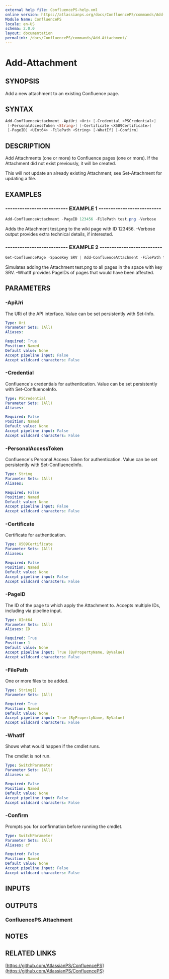 ```yaml
---
external help file: ConfluencePS-help.xml
online version: https://atlassianps.org/docs/ConfluencePS/commands/Add-Attachment/
Module Name: ConfluencePS
locale: en-US
schema: 2.0.0
layout: documentation
permalink: /docs/ConfluencePS/commands/Add-Attachment/
---
```

# Add-Attachment

## SYNOPSIS

Add a new attachment to an existing Confluence page.

## SYNTAX

```powershell
Add-ConfluenceAttachment -ApiUri <Uri> [-Credential <PSCredential>]
 [-PersonalAccessToken <String>] [-Certificate <X509Certificate>]
 [-PageID] <UInt64> -FilePath <String> [-WhatIf] [-Confirm]
```

## DESCRIPTION

Add Attachments (one or more) to Confluence pages (one or more).
If the Attachment did not exist previously, it will be created.

This will not update an already existing Attachment; see Set-Attachment for updating a file.

## EXAMPLES

### -------------------------- EXAMPLE 1 --------------------------

```powershell
Add-ConfluenceAttachment -PageID 123456 -FilePath test.png -Verbose
```

Adds the Attachment test.png to the wiki page with ID 123456.
-Verbose output provides extra technical details, if interested.

### -------------------------- EXAMPLE 2 --------------------------

```powershell
Get-ConfluencePage -SpaceKey SRV | Add-ConfluenceAttachment -FilePath test.png -WhatIf
```

Simulates adding the Attachment test.png to all pages in the space with key SRV.
-WhatIf provides PageIDs of pages that would have been affected.

## PARAMETERS

### -ApiUri

The URi of the API interface.
Value can be set persistently with Set-Info.

```yaml
Type: Uri
Parameter Sets: (All)
Aliases:

Required: True
Position: Named
Default value: None
Accept pipeline input: False
Accept wildcard characters: False
```

### -Credential

Confluence's credentials for authentication.
Value can be set persistently with Set-ConfluenceInfo.

```yaml
Type: PSCredential
Parameter Sets: (All)
Aliases:

Required: False
Position: Named
Default value: None
Accept pipeline input: False
Accept wildcard characters: False
```

### -PersonalAccessToken

Confluence's Personal Access Token for authentication.
Value can be set persistently with Set-ConfluenceInfo.

```yaml
Type: String
Parameter Sets: (All)
Aliases:

Required: False
Position: Named
Default value: None
Accept pipeline input: False
Accept wildcard characters: False
```

### -Certificate

Certificate for authentication.

```yaml
Type: X509Certificate
Parameter Sets: (All)
Aliases:

Required: False
Position: Named
Default value: None
Accept pipeline input: False
Accept wildcard characters: False
```

### -PageID

The ID of the page to which apply the Attachment to.
Accepts multiple IDs, including via pipeline input.

```yaml
Type: UInt64
Parameter Sets: (All)
Aliases: ID

Required: True
Position: 1
Default value: None
Accept pipeline input: True (ByPropertyName, ByValue)
Accept wildcard characters: False
```

### -FilePath

One or more files to be added.

```yaml
Type: String[]
Parameter Sets: (All)

Required: True
Position: Named
Default value: None
Accept pipeline input: True (ByPropertyName, ByValue)
Accept wildcard characters: False
```

### -WhatIf

Shows what would happen if the cmdlet runs.

The cmdlet is not run.

```yaml
Type: SwitchParameter
Parameter Sets: (All)
Aliases: wi

Required: False
Position: Named
Default value: None
Accept pipeline input: False
Accept wildcard characters: False
```

### -Confirm

Prompts you for confirmation before running the cmdlet.

```yaml
Type: SwitchParameter
Parameter Sets: (All)
Aliases: cf

Required: False
Position: Named
Default value: None
Accept pipeline input: False
Accept wildcard characters: False
```

## INPUTS

## OUTPUTS

### ConfluencePS.Attachment

## NOTES

## RELATED LINKS

[https://github.com/AtlassianPS/ConfluencePS](https://github.com/AtlassianPS/ConfluencePS)
